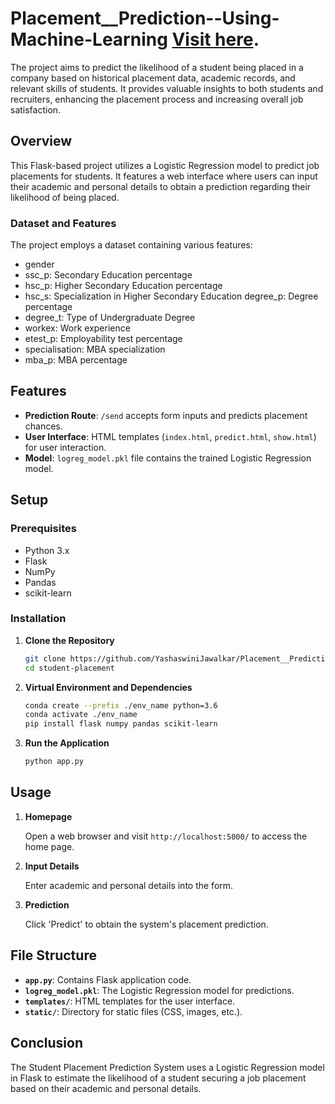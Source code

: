 # Placement__Prediction--Using-Machine-Learning [Visit here](https://yashaswinijawalkar.github.io/Personal__Protfolio_Responsive_Website/).
The project aims to predict the likelihood of a student being placed in a company based on historical placement data, academic records, and relevant skills of students. It provides valuable insights to both students and recruiters, enhancing the placement process and increasing overall job satisfaction.

## Overview

This Flask-based project utilizes a Logistic Regression model to predict job placements for students. It features a web interface where users can input their academic and personal details to obtain a prediction regarding their likelihood of being placed.

### Dataset and Features

The project employs a dataset containing various features:

- gender
- ssc_p: Secondary Education percentage
- hsc_p: Higher Secondary Education percentage
- hsc_s: Specialization in Higher Secondary Education
 degree_p: Degree percentage
- degree_t: Type of Undergraduate Degree
- workex: Work experience
- etest_p: Employability test percentage
- specialisation: MBA specialization
- mba_p: MBA percentage

  
## Features

- **Prediction Route**: `/send` accepts form inputs and predicts placement chances.
- **User Interface**: HTML templates (`index.html`, `predict.html`, `show.html`) for user interaction.
- **Model**: `logreg_model.pkl` file contains the trained Logistic Regression model.

## Setup

### Prerequisites

- Python 3.x
- Flask
- NumPy
- Pandas
- scikit-learn

### Installation

1. **Clone the Repository**

    ```bash
    git clone https://github.com/YashaswiniJawalkar/Placement__Prediction--Using-Machine-Learning.git
    cd student-placement
    ```

2. **Virtual Environment and Dependencies**

    ```bash
    conda create --prefix ./env_name python=3.6
    conda activate ./env_name
    pip install flask numpy pandas scikit-learn
    ```

3. **Run the Application**

    ```bash
    python app.py
    ```

## Usage

1. **Homepage**

    Open a web browser and visit `http://localhost:5000/` to access the home page.

2. **Input Details**

    Enter academic and personal details into the form.

3. **Prediction**

    Click 'Predict' to obtain the system's placement prediction.

## File Structure

- **`app.py`**: Contains Flask application code.
- **`logreg_model.pkl`**: The Logistic Regression model for predictions.
- **`templates/`**: HTML templates for the user interface.
- **`static/`**: Directory for static files (CSS, images, etc.).

## Conclusion

The Student Placement Prediction System uses a Logistic Regression model in Flask to estimate the likelihood of a student securing a job placement based on their academic and personal details.
